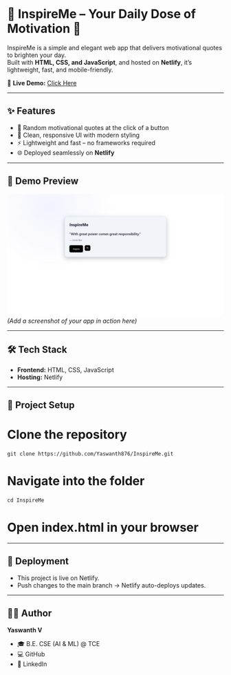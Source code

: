 # 🌟 InspireMe – Your Daily Dose of Motivation 🚀

InspireMe is a simple and elegant web app that delivers motivational quotes to brighten your day.  
Built with **HTML, CSS, and JavaScript**, and hosted on **Netlify**, it’s lightweight, fast, and mobile-friendly.

🔗 **Live Demo:** [Click Here](https://your-netlify-link.netlify.app/)  

---

## ✨ Features

- 🎯 Random motivational quotes at the click of a button  
- 🎨 Clean, responsive UI with modern styling  
- ⚡ Lightweight and fast – no frameworks required  
- 🌐 Deployed seamlessly on **Netlify**  

---

## 📸 Demo Preview

![InspireMe Screenshot](screenshot.png)  
*(Add a screenshot of your app in action here)*

---

## 🛠️ Tech Stack

- **Frontend:** HTML, CSS, JavaScript  
- **Hosting:** Netlify  

---

## 📂 Project Setup


# Clone the repository
```
git clone https://github.com/Yaswanth876/InspireMe.git
```
# Navigate into the folder
```
cd InspireMe
```
# Open index.html in your browser

---

## 🚀 Deployment

- This project is live on Netlify.
- Push changes to the main branch → Netlify auto-deploys updates.

---

## 👨‍💻 Author

**Yaswanth V**
- 🎓 B.E. CSE (AI & ML) @ TCE
- 💻 GitHub
- 🔗 LinkedIn
